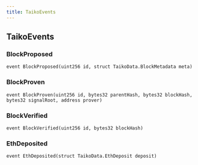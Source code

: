 ```yaml
---
title: TaikoEvents
---
```


## TaikoEvents

### BlockProposed

```solidity
event BlockProposed(uint256 id, struct TaikoData.BlockMetadata meta)
```

### BlockProven

```solidity
event BlockProven(uint256 id, bytes32 parentHash, bytes32 blockHash, bytes32 signalRoot, address prover)
```

### BlockVerified

```solidity
event BlockVerified(uint256 id, bytes32 blockHash)
```

### EthDeposited

```solidity
event EthDeposited(struct TaikoData.EthDeposit deposit)
```
